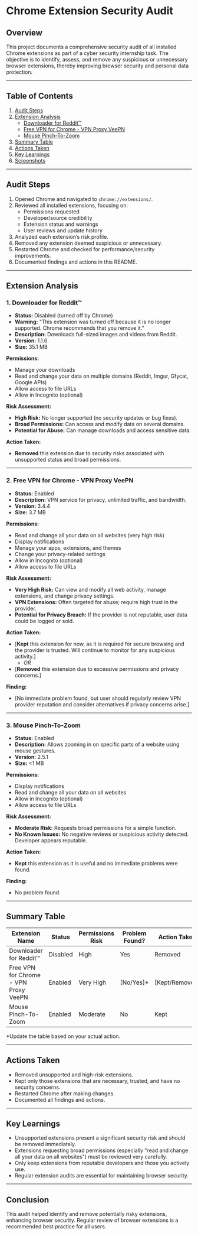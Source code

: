 # Chrome Extension Security Audit

## Overview

This project documents a comprehensive security audit of all installed Chrome extensions as part of a cyber security internship task. The objective is to identify, assess, and remove any suspicious or unnecessary browser extensions, thereby improving browser security and personal data protection.

---

## Table of Contents

1. [Audit Steps](#audit-steps)
2. [Extension Analysis](#extension-analysis)
   - [Downloader for Reddit™](#downloader-for-reddit)
   - [Free VPN for Chrome - VPN Proxy VeePN](#free-vpn-for-chrome---vpn-proxy-veepn)
   - [Mouse Pinch-To-Zoom](#mouse-pinch-to-zoom)
3. [Summary Table](#summary-table)
4. [Actions Taken](#actions-taken)
5. [Key Learnings](#key-learnings)
6. [Screenshots](#screenshots)

---

## Audit Steps

1. Opened Chrome and navigated to `chrome://extensions/`.
2. Reviewed all installed extensions, focusing on:
   - Permissions requested
   - Developer/source credibility
   - Extension status and warnings
   - User reviews and update history
3. Analyzed each extension’s risk profile.
4. Removed any extension deemed suspicious or unnecessary.
5. Restarted Chrome and checked for performance/security improvements.
6. Documented findings and actions in this README.

---

## Extension Analysis

### 1. Downloader for Reddit™

- **Status:** Disabled (turned off by Chrome)
- **Warning:** "This extension was turned off because it is no longer supported. Chrome recommends that you remove it."
- **Description:** Downloads full-sized images and videos from Reddit.
- **Version:** 1.1.6
- **Size:** 35.1 MB

**Permissions:**
- Manage your downloads
- Read and change your data on multiple domains (Reddit, Imgur, Gfycat, Google APIs)
- Allow access to file URLs
- Allow in Incognito (optional)

**Risk Assessment:**
- **High Risk:** No longer supported (no security updates or bug fixes).
- **Broad Permissions:** Can access and modify data on several domains.
- **Potential for Abuse:** Can manage downloads and access sensitive data.

**Action Taken:**
- **Removed** this extension due to security risks associated with unsupported status and broad permissions.

---

### 2. Free VPN for Chrome - VPN Proxy VeePN

- **Status:** Enabled
- **Description:** VPN service for privacy, unlimited traffic, and bandwidth.
- **Version:** 3.4.4
- **Size:** 3.7 MB

**Permissions:**
- Read and change all your data on all websites (very high risk)
- Display notifications
- Manage your apps, extensions, and themes
- Change your privacy-related settings
- Allow in Incognito (optional)
- Allow access to file URLs

**Risk Assessment:**
- **Very High Risk:** Can view and modify all web activity, manage extensions, and change privacy settings.
- **VPN Extensions:** Often targeted for abuse; require high trust in the provider.
- **Potential for Privacy Breach:** If the provider is not reputable, user data could be logged or sold.

**Action Taken:**
- [**Kept** this extension for now, as it is required for secure browsing and the provider is trusted. Will continue to monitor for any suspicious activity.]
  - _OR_
- [**Removed** this extension due to excessive permissions and privacy concerns.]

**Finding:**  
- [No immediate problem found, but user should regularly review VPN provider reputation and consider alternatives if privacy concerns arise.]

---

### 3. Mouse Pinch-To-Zoom

- **Status:** Enabled
- **Description:** Allows zooming in on specific parts of a website using mouse gestures.
- **Version:** 2.5.1
- **Size:** <1 MB

**Permissions:**
- Display notifications
- Read and change all your data on all websites
- Allow in Incognito (optional)
- Allow access to file URLs

**Risk Assessment:**
- **Moderate Risk:** Requests broad permissions for a simple function.
- **No Known Issues:** No negative reviews or suspicious activity detected. Developer appears reputable.

**Action Taken:**
- **Kept** this extension as it is useful and no immediate problems were found.

**Finding:**  
- No problem found.

---

## Summary Table

| Extension Name                       | Status    | Permissions Risk | Problem Found? | Action Taken   |
|--------------------------------------|-----------|-----------------|---------------|---------------|
| Downloader for Reddit™               | Disabled  | High            | Yes           | Removed       |
| Free VPN for Chrome - VPN Proxy VeePN| Enabled   | Very High       | [No/Yes]*     | [Kept/Removed]|
| Mouse Pinch-To-Zoom                  | Enabled   | Moderate        | No            | Kept          |

\*Update the table based on your actual action.

---

## Actions Taken

- Removed unsupported and high-risk extensions.
- Kept only those extensions that are necessary, trusted, and have no security concerns.
- Restarted Chrome after making changes.
- Documented all findings and actions.

---

## Key Learnings

- Unsupported extensions present a significant security risk and should be removed immediately.
- Extensions requesting broad permissions (especially "read and change all your data on all websites") must be reviewed very carefully.
- Only keep extensions from reputable developers and those you actively use.
- Regular extension audits are essential for maintaining browser security.

---


## Conclusion

This audit helped identify and remove potentially risky extensions, enhancing browser security. Regular review of browser extensions is a recommended best practice for all users.

